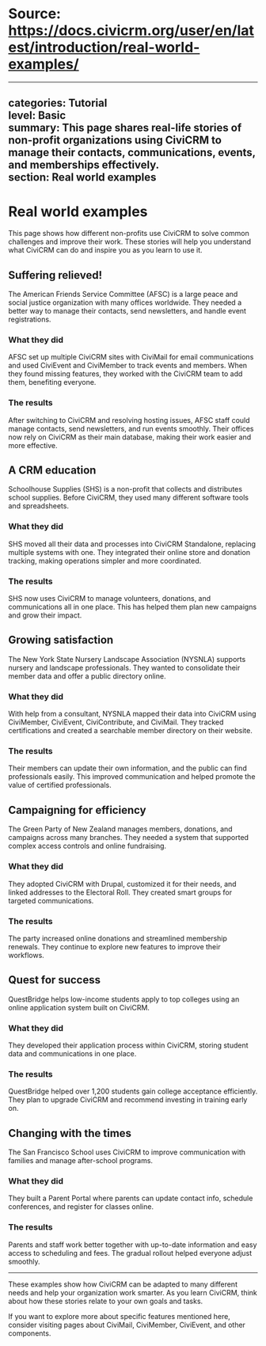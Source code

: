 # Source: https://docs.civicrm.org/user/en/latest/introduction/real-world-examples/

---
categories: Tutorial  
level: Basic  
summary: This page shares real-life stories of non-profit organizations using CiviCRM to manage their contacts, communications, events, and memberships effectively.  
section: Real world examples  
---

# Real world examples

This page shows how different non-profits use CiviCRM to solve common challenges and improve their work. These stories will help you understand what CiviCRM can do and inspire you as you learn to use it.

## Suffering relieved!

The American Friends Service Committee (AFSC) is a large peace and social justice organization with many offices worldwide. They needed a better way to manage their contacts, send newsletters, and handle event registrations.

### What they did

AFSC set up multiple CiviCRM sites with CiviMail for email communications and used CiviEvent and CiviMember to track events and members. When they found missing features, they worked with the CiviCRM team to add them, benefiting everyone.

### The results

After switching to CiviCRM and resolving hosting issues, AFSC staff could manage contacts, send newsletters, and run events smoothly. Their offices now rely on CiviCRM as their main database, making their work easier and more effective.

## A CRM education

Schoolhouse Supplies (SHS) is a non-profit that collects and distributes school supplies. Before CiviCRM, they used many different software tools and spreadsheets.

### What they did

SHS moved all their data and processes into CiviCRM Standalone, replacing multiple systems with one. They integrated their online store and donation tracking, making operations simpler and more coordinated.

### The results

SHS now uses CiviCRM to manage volunteers, donations, and communications all in one place. This has helped them plan new campaigns and grow their impact.

## Growing satisfaction

The New York State Nursery Landscape Association (NYSNLA) supports nursery and landscape professionals. They wanted to consolidate their member data and offer a public directory online.

### What they did

With help from a consultant, NYSNLA mapped their data into CiviCRM using CiviMember, CiviEvent, CiviContribute, and CiviMail. They tracked certifications and created a searchable member directory on their website.

### The results

Their members can update their own information, and the public can find professionals easily. This improved communication and helped promote the value of certified professionals.

## Campaigning for efficiency

The Green Party of New Zealand manages members, donations, and campaigns across many branches. They needed a system that supported complex access controls and online fundraising.

### What they did

They adopted CiviCRM with Drupal, customized it for their needs, and linked addresses to the Electoral Roll. They created smart groups for targeted communications.

### The results

The party increased online donations and streamlined membership renewals. They continue to explore new features to improve their workflows.

## Quest for success

QuestBridge helps low-income students apply to top colleges using an online application system built on CiviCRM.

### What they did

They developed their application process within CiviCRM, storing student data and communications in one place.

### The results

QuestBridge helped over 1,200 students gain college acceptance efficiently. They plan to upgrade CiviCRM and recommend investing in training early on.

## Changing with the times

The San Francisco School uses CiviCRM to improve communication with families and manage after-school programs.

### What they did

They built a Parent Portal where parents can update contact info, schedule conferences, and register for classes online.

### The results

Parents and staff work better together with up-to-date information and easy access to scheduling and fees. The gradual rollout helped everyone adjust smoothly.

---

These examples show how CiviCRM can be adapted to many different needs and help your organization work smarter. As you learn CiviCRM, think about how these stories relate to your own goals and tasks.

If you want to explore more about specific features mentioned here, consider visiting pages about CiviMail, CiviMember, CiviEvent, and other components.